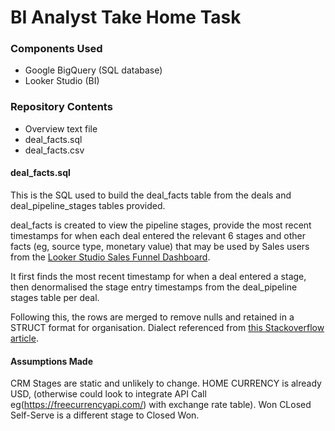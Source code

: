 # BI Analyst Take Home Task

### Components Used
- Google BigQuery (SQL database)
- Looker Studio (BI)

### Repository Contents
- Overview text file
- deal_facts.sql
- deal_facts.csv

#### deal_facts.sql
This is the SQL used to build the deal_facts table from the deals and deal_pipeline_stages tables provided. 

deal_facts is created to view the pipeline stages, provide the most recent timestamps for when each deal entered the relevant 6 stages and other facts (eg, source type, monetary value) that may be used by Sales users from the [Looker Studio Sales Funnel Dashboard](https://lookerstudio.google.com/reporting/74ce6c00-6aaf-483a-add9-260f362f8d29).

It first finds the most recent timestamp for when a deal entered a stage, then denormalised the stage entry timestamps from the deal_pipeline stages table per deal. 

Following this, the rows are merged to remove nulls and retained in a STRUCT format for organisation. Dialect referenced from [this Stackoverflow article](https://stackoverflow.com/questions/57371692/bigquery-avoid-null-data-and-merge-rows). 

#### Assumptions Made

CRM Stages are static and unlikely to change.
HOME CURRENCY is already USD, (otherwise could look to integrate API Call eg(https://freecurrencyapi.com/) with exchange rate table).
Won CLosed Self-Serve is a different stage to Closed Won.
